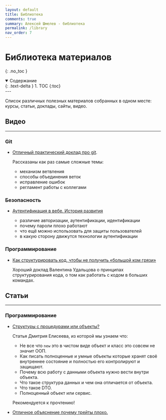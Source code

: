 ```yaml
---
layout: default
title: Библиотека
comments: true
summary: Алексей Шмелев - библиотека
permalink: /library
nav_order: 7
---
```


# Библиотека материалов
{: .no_toc }

<details open markdown="block">
  <summary>
    Содержание
  </summary>
  {: .text-delta }
1. TOC
{:toc}
</details>
---

Список различных полезных материалов собранных в одном месте: курсы, статьи, доклады, сайты, видео.

## Видео

---

### Git

- [Отличный практический доклад про git](https://www.youtube.com/watch?v=XfpNNPo5ypk). 
  
  Рассказаны как раз самые сложные темы:
    - механизм ветвления 
    - способы объединения веток
    - исправление ошибок
    - регламент работы с коллегами

### Безопасность

- [Аутентификация в вебе. История развития](https://www.youtube.com/watch?v=amlPrfUWTqo)
  
  - различие авторизации, аутентификации, идентификации
  - почему пароли плохо работают
  - что ещё можно использовать для защиты пользователей
  - в какую сторону движутся технологии аутентификации

### Программирование

- [Как структурировать код, чтобы не получить «большой ком грязи»](https://www.youtube.com/watch?v=mZeQ-MGTsJk&t=2189s)

  Хороший доклад Валентина Удальцова о принципах структурирования кода, о том как работать с кодом в больших командах. 

## Статьи

---

### Программирование

- [Структуры с процедурами или объекты?](https://elisdn.ru/blog/142/structs-or-objects)

  Статья Дмитрия Елисеева, из которой мы узнаем что:

  - Не все что `new` это в чистом виде объект и класс это совсем не значит ООП.
  - Как писать полноценные и умные объекты которые хранят своё внутреннее состояние и полностью его контролируют и защищают.
  - Почему всю работу с данными объекта нужно вести внутри объекта.
  - Что такое структура данных и чем она отличается от объекта.
  - Что такое DTO.
  - Полноценный объект или сервис.

  Рекомендуется к прочтению!

- [Отличное объяснение почему трейты плохо.](https://deworker.pro/edu/series/http-framework/definition#comment-d9297b3e-a210-4308-a95d-1c1f58433adb)